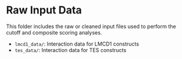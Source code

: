 # Raw Input Data

This folder includes the raw or cleaned input files used to perform the cutoff and composite scoring analyses.

- `lmcd1_data/`: Interaction data for LMCD1 constructs
- `tes_data/`: Interaction data for TES constructs
